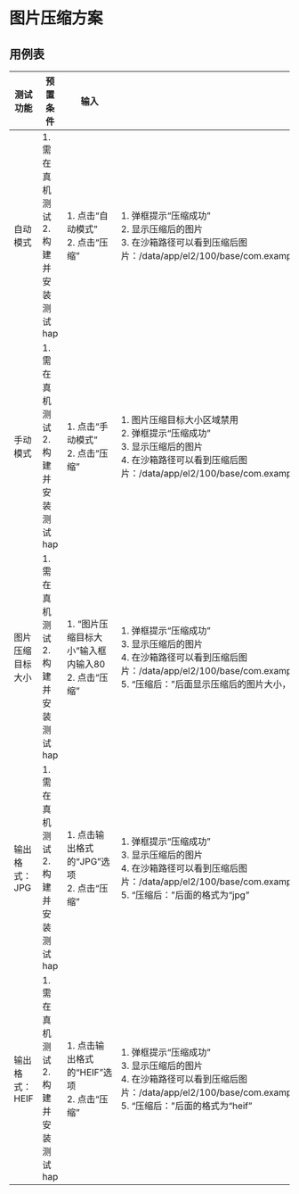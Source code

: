 # 图片压缩方案

## 用例表

| 测试功能                              | 预置条件                                | 输入                   | 预期输出                               | 是否自动 | 测试结果 |
|-----------------------------------|-------------------------------------|----------------------|------------------------------------|------|------|
| 自动模式 | 1. 需在真机测试 <br/> 2. 构建并安装测试hap | 1. 点击“自动模式” <br> 2. 点击“压缩” | 1. 弹框提示“压缩成功” <br> 2. 显示压缩后的图片 <br> 3. 在沙箱路径可以看到压缩后图片：/data/app/el2/100/base/com.examples.Imagecompression/haps/entry/files/output/result.jpg(heic) | 否    | Pass |
| 手动模式 | 1. 需在真机测试 <br/> 2. 构建并安装测试hap | 1. 点击“手动模式” <br> 2. 点击“压缩” | 1. 图片压缩目标大小区域禁用 <br> 2. 弹框提示“压缩成功” <br> 3. 显示压缩后的图片 <br> 4. 在沙箱路径可以看到压缩后图片：/data/app/el2/100/base/com.examples.Imagecompression/haps/entry/files/output/result.jpg(heic) | 否    | Pass |
| 图片压缩目标大小 | 1. 需在真机测试 <br/> 2. 构建并安装测试hap | 1. “图片压缩目标大小”输入框内输入80 <br> 2. 点击“压缩” | 1. 弹框提示“压缩成功” <br> 3. 显示压缩后的图片 <br> 4. 在沙箱路径可以看到压缩后图片：/data/app/el2/100/base/com.examples.Imagecompression/haps/entry/files/output/result.jpg(heic) <br> 5. “压缩后：”后面显示压缩后的图片大小，且大小接近80 | 否    | Pass |
| 输出格式：JPG | 1. 需在真机测试 <br/> 2. 构建并安装测试hap | 1. 点击输出格式的“JPG”选项 <br> 2. 点击“压缩” | 1. 弹框提示“压缩成功” <br> 3. 显示压缩后的图片 <br> 4. 在沙箱路径可以看到压缩后图片：/data/app/el2/100/base/com.examples.Imagecompression/haps/entry/files/output/result.jpg <br> 5. “压缩后：”后面的格式为“jpg” | 否    | Pass |
| 输出格式：HEIF | 1. 需在真机测试 <br/> 2. 构建并安装测试hap | 1. 点击输出格式的“HEIF”选项 <br> 2. 点击“压缩” | 1. 弹框提示“压缩成功” <br> 3. 显示压缩后的图片 <br> 4. 在沙箱路径可以看到压缩后图片：/data/app/el2/100/base/com.examples.Imagecompression/haps/entry/files/output/result.heic <br> 5. “压缩后：”后面的格式为“heif” | 否    | Pass |